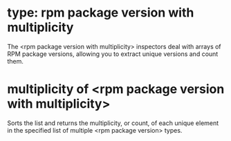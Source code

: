 # type: rpm package version with multiplicity

The &lt;rpm package version with multiplicity&gt; inspectors deal with arrays of RPM package versions, allowing you to extract unique versions and count them.

# multiplicity of &lt;rpm package version with multiplicity&gt;

Sorts the list and returns the multiplicity, or count, of each unique element in the specified list of multiple &lt;rpm package version&gt; types.
